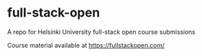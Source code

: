 # full-stack-open
A repo for Helsinki University full-stack open course submissions


Course material available at https://fullstackopen.com/
